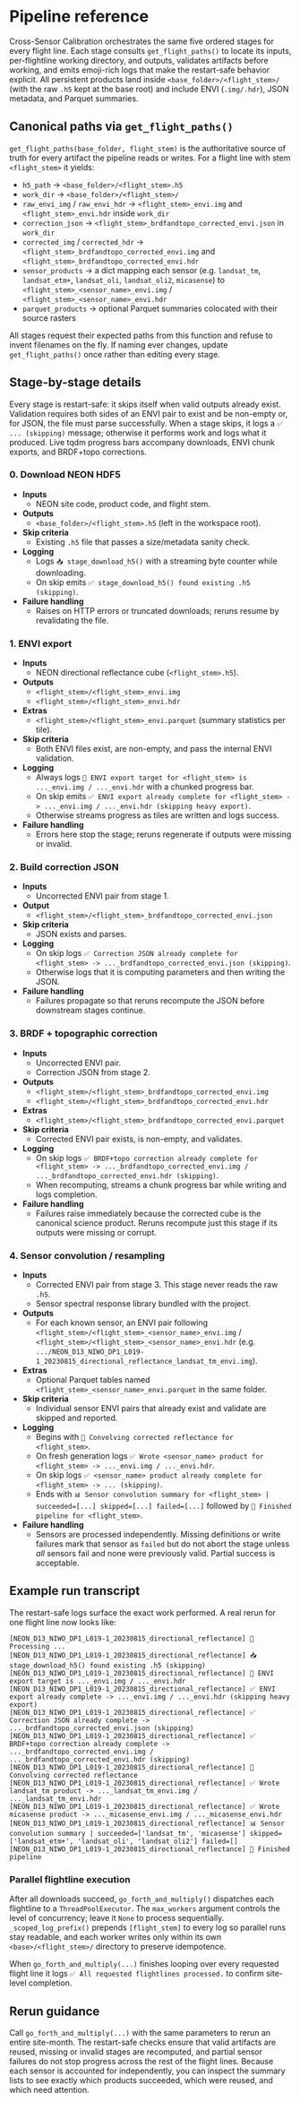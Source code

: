 # Pipeline reference

Cross-Sensor Calibration orchestrates the same five ordered stages for every
flight line. Each stage consults `get_flight_paths()` to locate its inputs,
per-flightline working directory, and outputs, validates artifacts before
working, and emits emoji-rich logs that make the restart-safe behavior explicit.
All persistent products land inside `<base_folder>/<flight_stem>/` (with the raw
`.h5` kept at the base root) and include ENVI (`.img/.hdr`), JSON metadata, and
Parquet summaries.

## Canonical paths via `get_flight_paths()`

`get_flight_paths(base_folder, flight_stem)` is the authoritative source of
truth for every artifact the pipeline reads or writes. For a flight line with
stem `<flight_stem>` it yields:

- `h5_path` → `<base_folder>/<flight_stem>.h5`
- `work_dir` → `<base_folder>/<flight_stem>/`
- `raw_envi_img` / `raw_envi_hdr` → `<flight_stem>_envi.img` and
  `<flight_stem>_envi.hdr` inside `work_dir`
- `correction_json` → `<flight_stem>_brdfandtopo_corrected_envi.json` in
  `work_dir`
- `corrected_img` / `corrected_hdr` →
  `<flight_stem>_brdfandtopo_corrected_envi.img` and
  `<flight_stem>_brdfandtopo_corrected_envi.hdr`
- `sensor_products` → a dict mapping each sensor (e.g. `landsat_tm`,
  `landsat_etm+`, `landsat_oli`, `landsat_oli2`, `micasense`) to
  `<flight_stem>_<sensor_name>_envi.img` /
  `<flight_stem>_<sensor_name>_envi.hdr`
- `parquet_products` → optional Parquet summaries colocated with their source
  rasters

All stages request their expected paths from this function and refuse to invent
filenames on the fly. If naming ever changes, update `get_flight_paths()` once
rather than editing every stage.

## Stage-by-stage details

Every stage is restart-safe: it skips itself when valid outputs already exist.
Validation requires both sides of an ENVI pair to exist and be non-empty or, for
JSON, the file must parse successfully. When a stage skips, it logs a `✅ ...
(skipping)` message; otherwise it performs work and logs what it produced. Live
tqdm progress bars accompany downloads, ENVI chunk exports, and BRDF+topo
corrections.

### 0. Download NEON HDF5

- **Inputs**
  - NEON site code, product code, and flight stem.
- **Outputs**
  - `<base_folder>/<flight_stem>.h5` (left in the workspace root).
- **Skip criteria**
  - Existing `.h5` file that passes a size/metadata sanity check.
- **Logging**
  - Logs `📥 stage_download_h5()` with a streaming byte counter while downloading.
  - On skip emits `✅ stage_download_h5() found existing .h5 (skipping)`.
- **Failure handling**
  - Raises on HTTP errors or truncated downloads; reruns resume by revalidating the file.

### 1. ENVI export

- **Inputs**
  - NEON directional reflectance cube (`<flight_stem>.h5`).
- **Outputs**
  - `<flight_stem>/<flight_stem>_envi.img`
  - `<flight_stem>/<flight_stem>_envi.hdr`
- **Extras**
  - `<flight_stem>/<flight_stem>_envi.parquet` (summary statistics per tile).
- **Skip criteria**
  - Both ENVI files exist, are non-empty, and pass the internal ENVI validation.
- **Logging**
  - Always logs `🔎 ENVI export target for <flight_stem> is ..._envi.img / ..._envi.hdr` with a chunked progress bar.
  - On skip emits
    `✅ ENVI export already complete for <flight_stem> -> ..._envi.img / ..._envi.hdr (skipping heavy export)`.
  - Otherwise streams progress as tiles are written and logs success.
- **Failure handling**
  - Errors here stop the stage; reruns regenerate if outputs were missing or invalid.

### 2. Build correction JSON

- **Inputs**
  - Uncorrected ENVI pair from stage 1.
- **Output**
  - `<flight_stem>/<flight_stem>_brdfandtopo_corrected_envi.json`
- **Skip criteria**
  - JSON exists and parses.
- **Logging**
  - On skip logs
    `✅ Correction JSON already complete for <flight_stem> -> ..._brdfandtopo_corrected_envi.json (skipping)`.
  - Otherwise logs that it is computing parameters and then writing the JSON.
- **Failure handling**
  - Failures propagate so that reruns recompute the JSON before downstream stages continue.

### 3. BRDF + topographic correction

- **Inputs**
  - Uncorrected ENVI pair.
  - Correction JSON from stage 2.
- **Outputs**
  - `<flight_stem>/<flight_stem>_brdfandtopo_corrected_envi.img`
  - `<flight_stem>/<flight_stem>_brdfandtopo_corrected_envi.hdr`
- **Extras**
  - `<flight_stem>/<flight_stem>_brdfandtopo_corrected_envi.parquet`
- **Skip criteria**
  - Corrected ENVI pair exists, is non-empty, and validates.
- **Logging**
  - On skip logs
    `✅ BRDF+topo correction already complete for <flight_stem> -> ..._brdfandtopo_corrected_envi.img / ..._brdfandtopo_corrected_envi.hdr (skipping)`.
  - When recomputing, streams a chunk progress bar while writing and logs completion.
- **Failure handling**
  - Failures raise immediately because the corrected cube is the canonical science product.
    Reruns recompute just this stage if its outputs were missing or corrupt.

### 4. Sensor convolution / resampling

- **Inputs**
  - Corrected ENVI pair from stage 3. This stage never reads the raw `.h5`.
  - Sensor spectral response library bundled with the project.
- **Outputs**
  - For each known sensor, an ENVI pair following
    `<flight_stem>/<flight_stem>_<sensor_name>_envi.img` /
    `<flight_stem>/<flight_stem>_<sensor_name>_envi.hdr` (e.g.
    `.../NEON_D13_NIWO_DP1_L019-1_20230815_directional_reflectance_landsat_tm_envi.img`).
- **Extras**
  - Optional Parquet tables named `<flight_stem>_<sensor_name>_envi.parquet` in
    the same folder.
- **Skip criteria**
  - Individual sensor ENVI pairs that already exist and validate are skipped and reported.
- **Logging**
  - Begins with `🎯 Convolving corrected reflectance for <flight_stem>`.
  - On fresh generation logs
    `✅ Wrote <sensor_name> product for <flight_stem> -> ..._envi.img / ..._envi.hdr`.
  - On skip logs
    `✅ <sensor_name> product already complete for <flight_stem> -> ... (skipping)`.
  - Ends with
    `📊 Sensor convolution summary for <flight_stem> | succeeded=[...] skipped=[...] failed=[...]`
    followed by `🎉 Finished pipeline for <flight_stem>`.
- **Failure handling**
  - Sensors are processed independently. Missing definitions or write failures mark that
    sensor as `failed` but do not abort the stage unless *all* sensors fail and none were
    previously valid. Partial success is acceptable.

## Example run transcript

The restart-safe logs surface the exact work performed. A real rerun for one
flight line now looks like:

```
[NEON_D13_NIWO_DP1_L019-1_20230815_directional_reflectance] 🚀 Processing ...
[NEON_D13_NIWO_DP1_L019-1_20230815_directional_reflectance] 📥 stage_download_h5() found existing .h5 (skipping)
[NEON_D13_NIWO_DP1_L019-1_20230815_directional_reflectance] 🔎 ENVI export target is ..._envi.img / ..._envi.hdr
[NEON_D13_NIWO_DP1_L019-1_20230815_directional_reflectance] ✅ ENVI export already complete -> ..._envi.img / ..._envi.hdr (skipping heavy export)
[NEON_D13_NIWO_DP1_L019-1_20230815_directional_reflectance] ✅ Correction JSON already complete -> ..._brdfandtopo_corrected_envi.json (skipping)
[NEON_D13_NIWO_DP1_L019-1_20230815_directional_reflectance] ✅ BRDF+topo correction already complete -> ..._brdfandtopo_corrected_envi.img / ..._brdfandtopo_corrected_envi.hdr (skipping)
[NEON_D13_NIWO_DP1_L019-1_20230815_directional_reflectance] 🎯 Convolving corrected reflectance
[NEON_D13_NIWO_DP1_L019-1_20230815_directional_reflectance] ✅ Wrote landsat_tm product -> ..._landsat_tm_envi.img / ..._landsat_tm_envi.hdr
[NEON_D13_NIWO_DP1_L019-1_20230815_directional_reflectance] ✅ Wrote micasense product -> ..._micasense_envi.img / ..._micasense_envi.hdr
[NEON_D13_NIWO_DP1_L019-1_20230815_directional_reflectance] 📊 Sensor convolution summary | succeeded=['landsat_tm', 'micasense'] skipped=['landsat_etm+', 'landsat_oli', 'landsat_oli2'] failed=[]
[NEON_D13_NIWO_DP1_L019-1_20230815_directional_reflectance] 🎉 Finished pipeline
```

### Parallel flightline execution

After all downloads succeed, `go_forth_and_multiply()` dispatches each
flightline to a `ThreadPoolExecutor`. The `max_workers` argument controls the
level of concurrency; leave it `None` to process sequentially. `_scoped_log_prefix()`
prepends `[flight_stem]` to every log so parallel runs stay readable, and each
worker writes only within its own `<base>/<flight_stem>/` directory to preserve
idempotence.

When `go_forth_and_multiply(...)` finishes looping over every requested flight
line it logs `✅ All requested flightlines processed.` to confirm site-level
completion.

## Rerun guidance

Call `go_forth_and_multiply(...)` with the same parameters to rerun an entire
site-month. The restart-safe checks ensure that valid artifacts are reused,
missing or invalid stages are recomputed, and partial sensor failures do not
stop progress across the rest of the flight lines. Because each sensor is
accounted for independently, you can inspect the summary lists to see exactly
which products succeeded, which were reused, and which need attention.
